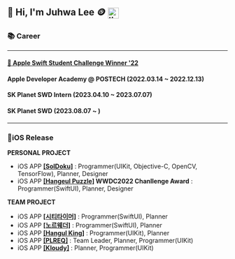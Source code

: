 ## 👋 Hi, I'm Juhwa Lee 🪙   <a href='https://kr.linkedin.com/in/juhwa-lee-4a7524235'><img align='center' alt="linkedin" src="https://user-images.githubusercontent.com/74142881/167264589-fc25b22f-bd46-47c0-958f-9224db13ca88.png" height='25px'/></a> 

### 📚 Career
---

#### **<a href="https://www.linkedin.com/pulse/%25E3%2585%2581wwdc22-swift-%25ED%2595%2599%25EC%2583%259D-%25EC%25B1%258C%25EB%25A6%25B0%25EC%25A7%2580-%25EC%259C%2584%25EB%2584%2588-%25EC%258A%25A4%25ED%2586%25A0%25EB%25A6%25AC-part-1-eunjeong-gwen-kim/?trackingId=GFNnk3HgwBu%2FOz%2FH6XlR%2Bw%3D%3D">🏅 Apple Swift Student Challenge Winner '22</a>**
#### **Apple Developer Academy @ POSTECH** (2022.03.14 ~ 2022.12.13)
#### **SK Planet SWD Intern** (2023.04.10 ~ 2023.07.07)
#### **SK Planet SWD** (2023.08.07 ~ )


---
### 📱iOS Release
**PERSONAL PROJECT**
* iOS APP **<a href="https://apps.apple.com/kr/app/soldoku/id6443436449">[SolDoku]</a>** : Programmer(UIKit, Objective-C, OpenCV, TensorFlow), Planner, Designer
* iOS APP **<a href="https://apps.apple.com/kr/app/hangeul-puzzle/id1634394239?l=en">[Hangeul Puzzle]</a> WWDC2022 Chanllenge Award** : Programmer(SwiftUI), Planner, Designer

**TEAM PROJECT**
* iOS APP **<a href="https://apps.apple.com/kr/app/%EC%8B%9C%ED%8B%B0%ED%83%80%EC%9D%B4%EB%A8%B8-%EC%A7%80%ED%95%98%EC%B2%A0-%EC%9C%84%EC%B9%98%EA%B8%B0%EB%B0%98-%EB%8F%84%EC%B0%A9-%EC%A0%95%EB%B3%B4/id6504002565">[시티타이머]</a>** : Programmer(SwiftUI), Planner
* iOS APP **<a href="https://apps.apple.com/kr/app/%EB%85%B8%EB%A5%B4%EC%9B%A8%EB%8D%94-%EC%A0%95%ED%99%95%ED%95%9C-%EB%82%A0%EC%94%A8-%EC%98%88%EB%B3%B4/id6560111428?uo=2">[노르웨더]</a>** : Programmer(SwiftUI), Planner
* iOS APP **<a href="https://apps.apple.com/kr/app/hangulking/id1637450662?l=en">[Hangul King]</a>** : Programmer(UIKit), Planner
* iOS APP **<a href="https://apps.apple.com/kr/app/plreq/id6444010757?l=en">[PLREQ]</a>** : Team Leader, Planner, Programmer(UIKit)
* iOS APP **<a href="https://apps.apple.com/kr/app/kloudy-charactercheck-weather/id6444051667">[Kloudy]</a>** : Planner, Programmer(UIKit)
